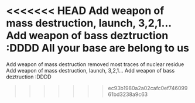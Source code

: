 <<<<<<< HEAD
Add weapon of mass destruction, launch, 3,2,1...
Add weapon of bass deztruction :DDDD
All your base are belong to us
=======
Add weapon of mass destruction
removed most traces of nuclear residue
Add weapon of mass destruction, launch, 3,2,1...
Add weapon of bass deztruction :DDDD

>>>>>>> ec93b1980a2a02cafc0ef74609961bd3238a9c63

